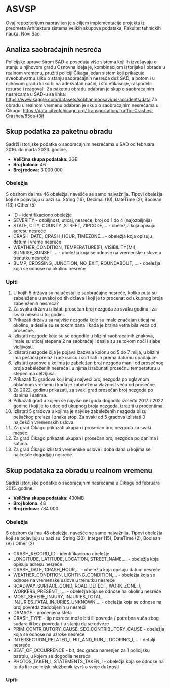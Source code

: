 # ASVSP
Ovaj repozitorijum napravljen je s ciljem implementacije projekta iz predmeta Arhitektura sistema velikih skupova podataka, Fakultet tehnickih nauka, Novi Sad.

## Analiza saobraćajnih nesreća

Policijske uprave širom SAD-a poseduju više sistema koji ih izvešavaju o stanju u njihovom gradu
Osnovna ideja je, kombinacijom istorijske i obrade u realnom vremenu, pružiti policiji Čikaga jedan sistem koji prikazuje sveobuhvatnu sliku o stanju saobraćajnih nesreća duž SAD, a potom i u njihovom gradu kako bi na adekvatan način, i što efikasnije, raspodelili resurse i reagovali.
Za paketnu obradu odabran je skup o saobraćajnim nesrećama u SAD-u sa linka: https://www.kaggle.com/datasets/sobhanmoosavi/us-accidents/data
Za obradu u realnom vremenu odabran je skup o saobraćajnim nesrećama u Čikagu: https://data.cityofchicago.org/Transportation/Traffic-Crashes-Crashes/85ca-t3if

## Skup podatka za paketnu obradu
Sadrži istorijske podatke o saobraćajnim nesrećama u SAD od februara 2016. do marta 2023. godine. 
-   **Veličina skupa podataka:** 3GB
-   **Broj kolona:** 46
-   **Broj redova:** 3 000 000

### Obeležja
S obzirom da ima 46 obeležja, navešće se samo najvažnija.
Tipovi obeležja koji se pojavljuju u bazi su: String (16), Decimal (10),  DateTime (2), Boolean (13) i Other (5) 

- ID - identifikaciono obeležje
- SEVERITY - ozbiljnost, uticaj, nesreće, broj od 1 do 4 (najozbiljnija) 
- STATE, CITY, COUNTY ,STREET, ZIPCODE,... - obeležja koja opisuju adresu nesreće
- CRASH_DATE, CRASH_HOUR, TIMEZONE... - obeležja koja opisuju datum i vreme nesreće
- WEATHER_CONDITION, TEMPERATURE(F), VISIBILITY(MI),  SUNRISE_SUNSET ... - obeležja koja se odnose na vremenske uslove u trenutku nesreće
- BUMP, CROSSING, JUNCTION, NO_EXIT, ROUNDABOUT, ... - obeležja koja se odnose na okolinu nesreće 

### Upiti
1. U kojih 5 država su najučestalije saobraćajne nesreće, koliko puta su zabeležene u svakoj od tih država i koji je to procenat od ukupnog broja zabeleženih nesreća?
2. Za svaku državu izlistati prosečan broj nezgoda za svaku godinu i za svaki mesec u toj godini.
3. Prikazati državu sa najviše nezgoda koje su imale značajan uticaj na okolinu, a desile su se tokom dana i kada je brzina vetra bila veća od prosečne. 
4. Izlistati nezgode koje su se dogodile u blizini saobraćajnih znakova, imale su uticaj stepena 2 na saobraćaj i desile su se tokom noći i slabe vidljivosti.
5. Izlistati nezgode čija je pojava izazvala kolonu od 5 do 7 milja, u blizini ima pešački prelaz i raskrsnicu i sortirati ih prema datumu opadajuće.
6. Izlistati gradove u kojima je zabeležen broj nezgoda manji od prosečnog broja zabeleženih nesreća i u njima izračunati prosečnu temperaturu u stepenima celzijusa. 
7. Prikazati 15 gradova koji imaju najveći broj nezgoda po uglavnom oblačnom vremenu i kada je zabeležena vlažnost veća od prosečne. 
8. Za 2022. godinu prikazati, za svaki grad prosečan broj nezgoda po danima i satima. 
9. Prikazati grad u kojem se najviše nezgoda dogodilo između 2017. i 2022. godine i koji je to udeo od ukupnog broja nezgoda, izraziti u procentima. 
10. Izlistati 5 gradova u kojima je najvise zabeleženih nezgoda blizu pešačkog prelaza i znaka stop. Za svaki od 5 gradova izlistati 3 najčešćih vremenskih uslova.
11. Za grad Čikago prikazati ukupan i prosečan broj nezgoda za svaki mesec.
12. Za grad Čikago prikazati ukupan i prosečan broj nezgoda po danima i satima.
13. Za grad Čikago izlistati vremenske uslove i doba dana u kojima se najčešće dogadjaju nesreće.

## Skup podataka za obradu u realnom vremenu
Sadrži istorijske podatke o saobraćajnim nesrećama u Čikagu od februara 2015. godine. 
-   **Veličina skupa podataka:** 430MB
-   **Broj kolona:** 48
-   **Broj redova:** 784 000

### Obeležja
S obzirom da ima 48 obeležja, navešće se samo najvažnija.
Tipovi obeležja koji se pojavljuju u bazi su: String (20), Integer (15),  DateTime (2), Boolean (9) i Other (2) 
- CRASH_RECORD_ID - identifikaciono obeležje
- LONGITUDE, LATITUDE, LOCATION, STREET_NAME,... - obeležja koja opisuju adresu nesreće
- CRASH_DATE, CRASH_HOUR,... - obeležja koja opisuju datum nesreće
- WEATHER_CONDITION, LIGHTING_CONDITION,... - obeležja koja se odnose na vremenske uslove u trenutku nesreće
- ROADWAY_SURFACE_COND, ROAD_DEFECT, WORK_ZONE_I, WORKERS_PRESENT_I,... - obeležja koja se odnose na okolinu nesreće
- MOST_SEVERE_INJURY, INJURIES_TOTAL, INJURIES_FATAL,INJURIES_UNKNOWN,... - obeležja koja se odnose na broj povreda zadobijenih u nesreći
- DAMAGE - procenjena šteta
- CRASH_TYPE - tip nesreće može biti ili povreda / potrebna vuča zbog sudara ili bez povreda / u stanju da se odveze
- PRIM_CONTRIBUTORY_CAUSE, SEC_CONTRIBUTORY_CAUSE - obeležja koja se odnose na uzroke nesreće
- INTERSECTION_RELATED_I, HIT_AND_RUN_I, DOORING_I,... - detalji nesreće   
- BEAT_OF_OCCURRENCE - bit, deo grada namenjen  za 1 policijsku patrolu, u kojem se dogodila nesreća
- PHOTOS_TAKEN_I, STATEMENTS_TAKEN_I - obeležja koja se odnose na to da li je policijski službenik izvršio svoje dužnosti

### Upiti





